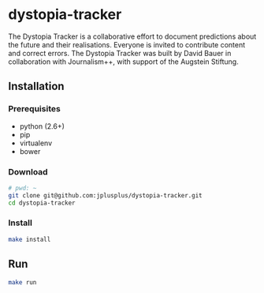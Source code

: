 # dystopia-tracker

The Dystopia Tracker is a collaborative effort to document predictions about the future and their realisations. Everyone is invited to contribute content and correct errors. The Dystopia Tracker was built by David Bauer in collaboration with Journalism++, with support of the Augstein Stiftung.

## Installation

### Prerequisites

* python (2.6+)
* pip
* virtualenv
* bower

### Download

```bash
# pwd: ~
git clone git@github.com:jplusplus/dystopia-tracker.git
cd dystopia-tracker
```

### Install

```bash
make install
```

## Run

```bash
make run
```

